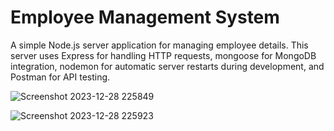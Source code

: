 # Employee Management System

A simple Node.js server application for managing employee details. This server uses Express for handling HTTP requests, mongoose for MongoDB integration, nodemon for automatic server restarts during development, and Postman for API testing.







![Screenshot 2023-12-28 225849](https://github.com/aswanthkumarp/optacloudAssessment/assets/122904133/d2106614-0f01-493c-80cd-9316464421e3)


![Screenshot 2023-12-28 225923](https://github.com/aswanthkumarp/optacloudAssessment/assets/122904133/cfcd4b13-d3d5-4084-aa36-c3295758ba96)
